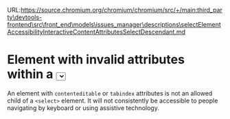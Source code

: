 URL:https://source.chromium.org/chromium/chromium/src/+/main:third_party\devtools-frontend\src\front_end\models\issues_manager\descriptions\selectElementAccessibilityInteractiveContentAttributesSelectDescendant.md
# Element with invalid attributes within a <select> element

An element with `contenteditable` or `tabindex` attributes is not an allowed child of a `<select>` element. It will not consistently be accessible to people navigating by keyboard or using assistive technology.

